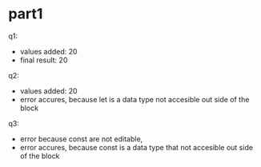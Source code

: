 # part1 
q1:
- values added:  20  
- final result: 20  

q2:
- values added:  20  
- error accures, because let is a data type not accesible out side of the block

q3:  
- error because const are not editable,
- error accures, because const is a data type that not accesible out side of the block

